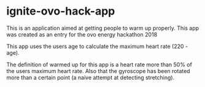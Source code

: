 # ignite-ovo-hack-app
This is an application aimed at getting people to warm up properly. This app was created as an entry for the ovo energy hackathon 2018

This app uses the users age to calculate the maximum heart rate (220 - age).

The definition of warmed up for this app is a heart rate more than 50% of the users maximum heart rate.
Also that the gyroscope has been rotated more than a certain point (a naive attempt at detecting stretching).
